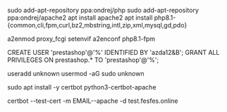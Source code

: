 
sudo add-apt-repository ppa:ondrej/php
sudo add-apt-repository ppa:ondrej/apache2
apt install apache2 
apt install php8.1-{common,cli,fpm,curl,bz2,mbstring,intl,zip,xml,mysql,gd,pdo}

a2enmod proxy_fcgi setenvif
a2enconf php8.1-fpm


CREATE USER 'prestashop'@'%' IDENTIFIED BY 'azda12&B';
GRANT ALL PRIVILEGES ON prestashop.* TO 'prestashop'@'%';

useradd unknown
usermod -aG sudo unknown

sudo apt install -y certbot python3-certbot-apache

certbot --test-cert -m EMAIL--apache -d test.fesfes.online